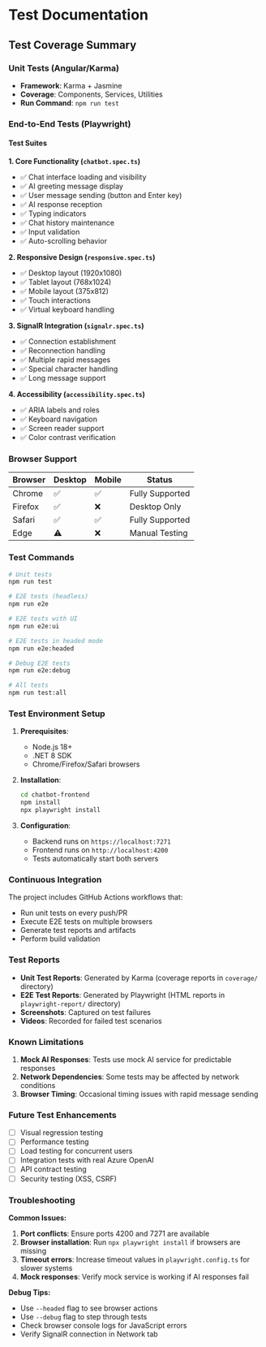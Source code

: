 # Test Documentation

## Test Coverage Summary

### Unit Tests (Angular/Karma)
- **Framework**: Karma + Jasmine
- **Coverage**: Components, Services, Utilities
- **Run Command**: `npm run test`

### End-to-End Tests (Playwright)

#### Test Suites

**1. Core Functionality (`chatbot.spec.ts`)**
- ✅ Chat interface loading and visibility
- ✅ AI greeting message display
- ✅ User message sending (button and Enter key)
- ✅ AI response reception
- ✅ Typing indicators
- ✅ Chat history maintenance
- ✅ Input validation
- ✅ Auto-scrolling behavior

**2. Responsive Design (`responsive.spec.ts`)**
- ✅ Desktop layout (1920x1080)
- ✅ Tablet layout (768x1024)
- ✅ Mobile layout (375x812)
- ✅ Touch interactions
- ✅ Virtual keyboard handling

**3. SignalR Integration (`signalr.spec.ts`)**
- ✅ Connection establishment
- ✅ Reconnection handling
- ✅ Multiple rapid messages
- ✅ Special character handling
- ✅ Long message support

**4. Accessibility (`accessibility.spec.ts`)**
- ✅ ARIA labels and roles
- ✅ Keyboard navigation
- ✅ Screen reader support
- ✅ Color contrast verification

### Browser Support

| Browser | Desktop | Mobile | Status |
|---------|---------|---------|---------|
| Chrome | ✅ | ✅ | Fully Supported |
| Firefox | ✅ | ❌ | Desktop Only |
| Safari | ✅ | ✅ | Fully Supported |
| Edge | ⚠️ | ❌ | Manual Testing |

### Test Commands

```bash
# Unit tests
npm run test

# E2E tests (headless)
npm run e2e

# E2E tests with UI
npm run e2e:ui

# E2E tests in headed mode
npm run e2e:headed

# Debug E2E tests
npm run e2e:debug

# All tests
npm run test:all
```

### Test Environment Setup

1. **Prerequisites**:
   - Node.js 18+
   - .NET 8 SDK
   - Chrome/Firefox/Safari browsers

2. **Installation**:
   ```bash
   cd chatbot-frontend
   npm install
   npx playwright install
   ```

3. **Configuration**:
   - Backend runs on `https://localhost:7271`
   - Frontend runs on `http://localhost:4200`
   - Tests automatically start both servers

### Continuous Integration

The project includes GitHub Actions workflows that:
- Run unit tests on every push/PR
- Execute E2E tests on multiple browsers
- Generate test reports and artifacts
- Perform build validation

### Test Reports

- **Unit Test Reports**: Generated by Karma (coverage reports in `coverage/` directory)
- **E2E Test Reports**: Generated by Playwright (HTML reports in `playwright-report/` directory)
- **Screenshots**: Captured on test failures
- **Videos**: Recorded for failed test scenarios

### Known Limitations

1. **Mock AI Responses**: Tests use mock AI service for predictable responses
2. **Network Dependencies**: Some tests may be affected by network conditions
3. **Browser Timing**: Occasional timing issues with rapid message sending

### Future Test Enhancements

- [ ] Visual regression testing
- [ ] Performance testing
- [ ] Load testing for concurrent users
- [ ] Integration tests with real Azure OpenAI
- [ ] API contract testing
- [ ] Security testing (XSS, CSRF)

### Troubleshooting

**Common Issues:**

1. **Port conflicts**: Ensure ports 4200 and 7271 are available
2. **Browser installation**: Run `npx playwright install` if browsers are missing
3. **Timeout errors**: Increase timeout values in `playwright.config.ts` for slower systems
4. **Mock responses**: Verify mock service is working if AI responses fail

**Debug Tips:**

- Use `--headed` flag to see browser actions
- Use `--debug` flag to step through tests
- Check browser console logs for JavaScript errors
- Verify SignalR connection in Network tab
